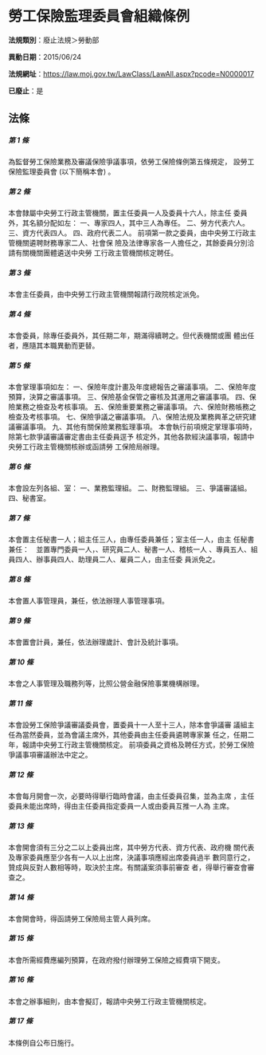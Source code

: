 # 勞工保險監理委員會組織條例

**法規類別**：廢止法規＞勞動部

**異動日期**：2015/06/24  

**法規網址**：https://law.moj.gov.tw/LawClass/LawAll.aspx?pcode=N0000017

**已廢止**：是



## 法條
##### 第 1 條
為監督勞工保險業務及審議保險爭議事項，依勞工保險條例第五條規定，
設勞工保險監理委員會 (以下簡稱本會) 。

##### 第 2 條
本會隸屬中央勞工行政主管機關，置主任委員一人及委員十六人，除主任
委員外，其名額分配如左：
一、專家四人，其中三人為專任。
二、勞方代表六人。
三、資方代表四人。
四、政府代表二人。
前項第一款之委員，由中央勞工行政主管機關遴聘財務專家二人、社會保
險及法律專家各一人擔任之，其餘委員分別洽請有關機關團體遴送中央勞
工行政主管機關核定聘任。


##### 第 3 條
本會主任委員，由中央勞工行政主管機關報請行政院核定派免。

##### 第 4 條
本會委員，除專任委員外，其任期二年，期滿得續聘之。但代表機關或團
體出任者，應隨其本職異動而更替。

##### 第 5 條
本會掌理事項如左：
一、保險年度計畫及年度總報告之審議事項。
二、保險年度預算，決算之審議事項。
三、保險基金保管之審核及其運用之審議事項。
四、保險業務之檢查及考核事項。
五、保險重要業務之審議事項。
六、保險財務帳務之檢查及考核事項。
七、保險爭議之審議事項。
八、保險法規及業務興革之研究建議審議事項。
九、其他有關保險業務監理事項。
本會執行前項規定掌理事項時，除第七款爭議審議審定書由主任委員逕予
核定外，其他各款經決議事項，報請中央勞工行政主管機關核辦或函請勞
工保險局辦理。


##### 第 6 條
本會設左列各組、室：
一、業務監理組。
二、財務監理組。
三、爭議審議組。
四、秘書室。


##### 第 7 條
本會置主任秘書一人；組主任三人，由專任委員兼任；室主任一人，由主
任秘書兼任：　並置專門委員一人，、研究員二人、秘書一人、稽核一人
、專員五人、組員四人、辦事員四人、助理員二人、雇員二人，由主任委
員派免之。

##### 第 8 條
本會置人事管理員，兼任，依法辦理人事管理事項。

##### 第 9 條
本會置會計員，兼任，依法辦理歲計、會計及統計事項。

##### 第 10 條
本會之人事管理及職務列等，比照公營金融保險事業機構辦理。

##### 第 11 條
本會設勞工保險爭議審議委員會，置委員十一人至十三人，除本會爭議審
議組主任為當然委員，並為會議主席外，其他委員由主任委員遴聘專家兼
任之，任期二年，報請中央勞工行政主管機關核定。
前項委員之資格及聘任方式，於勞工保險爭議事項審議辦法中定之。

##### 第 12 條
本會每月開會一次，必要時得舉行臨時會議，由主任委員召集，並為主席
，主任委員未能出席時，得由主任委員指定委員一人或由委員互推一人為
主席。

##### 第 13 條
本會開會須有三分之二以上委員出席，其中勞方代表、資方代表、政府機
關代表及專家委員應至少各有一人以上出席，決議事項應經出席委員過半
數同意行之，贊成與反對人數相等時，取決於主席。有關議案須事前審查
者，得舉行審查會審查之。

##### 第 14 條
本會開會時，得函請勞工保險局主管人員列席。

##### 第 15 條
本會所需經費應編列預算，在政府撥付辦理勞工保險之經費項下開支。

##### 第 16 條
本會之辦事細則，由本會擬訂，報請中央勞工行政主管機關核定。

##### 第 17 條
本條例自公布日施行。


